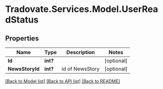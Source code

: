 # Tradovate.Services.Model.UserReadStatus
## Properties

Name | Type | Description | Notes
------------ | ------------- | ------------- | -------------
**Id** | **int?** |  | [optional] 
**NewsStoryId** | **int?** | id of NewsStory | [optional] 

[[Back to Model list]](../README.md#documentation-for-models) [[Back to API list]](../README.md#documentation-for-api-endpoints) [[Back to README]](../README.md)

